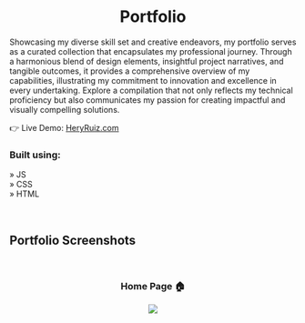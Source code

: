 

<h1 align='center'>Portfolio</h1>
<p>
Showcasing my diverse skill set and creative endeavors, my portfolio serves as a curated collection that encapsulates my professional journey. Through a harmonious blend of design elements, insightful project narratives, and tangible outcomes, it provides a comprehensive overview of my capabilities, illustrating my commitment to innovation and excellence in every undertaking. Explore a compilation that not only reflects my technical proficiency but also communicates my passion for creating impactful and visually compelling solutions.

</p>

👉 Live Demo: <a href='https://heryruiz.com'>HeryRuiz.com</a>

<h3>Built using:</h3>

» JS <br>
» CSS <br>
» HTML<br>

<br>

<h2>Portfolio Screenshots</h2>
<br>
<h3 align='center'>Home Page 🏠</h3>

<div align='center'>
  <img src='https://cdn.discordapp.com/attachments/1175025075448205375/1176326869080084550/portfolio-seven-rose-87.vercel.app_.png?ex=656e76c4&is=655c01c4&hm=e632a0efaae47f23802a895c94f3df906ebaa252426775d9546dcd45c5d4b053&'/>
</div>



